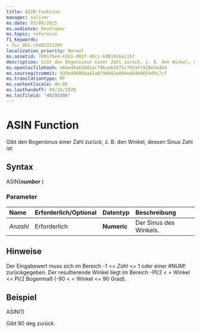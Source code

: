 ```yaml
---
title: ASIN-Funktion
manager: soliver
ms.date: 03/09/2015
ms.audience: Developer
ms.topic: reference
f1_keywords:
- Vis_DSS.chm82251395
localization_priority: Normal
ms.assetid: 7d917be4-65b1-002f-48cc-6d81916a1157
description: Gibt den Bogensinus einer Zahl zurück, z. B. den Winkel, dessen Sinus Zahl ist.
ms.openlocfilehash: e66ed9ab3d01ac79bceb18f5c793afc928e5e4b4
ms.sourcegitcommit: 939bd9686ba41a8f94b82e004ed84b9054d9c7cf
ms.translationtype: MT
ms.contentlocale: de-DE
ms.lasthandoff: 09/28/2020
ms.locfileid: "48293506"
---
```

# <a name="asin-function"></a>ASIN Function

Gibt den Bogensinus einer Zahl zurück, z. B. den Winkel, dessen Sinus Zahl *ist.* 
  
## <a name="syntax"></a>Syntax

ASIN(***number*** ) 
  
### <a name="parameters"></a>Parameter

|**Name**|**Erforderlich/Optional**|**Datentyp**|**Beschreibung**|
|:-----|:-----|:-----|:-----|
| _Anzahl_ <br/> |Erforderlich  <br/> |**Numeric** <br/> |Der Sinus des Winkels.  <br/> |
   
## <a name="remarks"></a>Hinweise

Der Eingabewert muss sich im Bereich -1 <=  *Zahl*  <= 1 oder einer #NUM! zurückgegeben. Der resultierende Winkel liegt im Bereich -PI/2 < *=*  Winkel <= PI/2 Bogenmaß (-90 < *=*  Winkel <= 90 Grad). 
  
## <a name="example"></a>Beispiel

ASIN(1)
  
Gibt 90 deg zurück.
  

